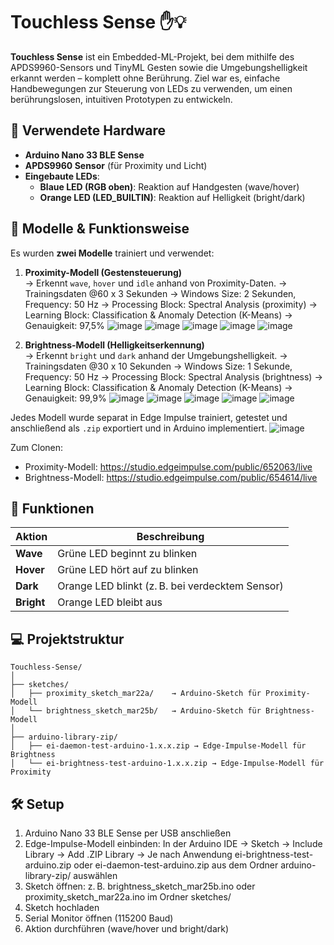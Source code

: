# Touchless Sense ✋💡

**Touchless Sense** ist ein Embedded-ML-Projekt, bei dem mithilfe des APDS9960-Sensors und TinyML Gesten sowie die Umgebungshelligkeit erkannt werden – komplett ohne Berührung. Ziel war es, einfache Handbewegungen zur Steuerung von LEDs zu verwenden, um einen berührungslosen, intuitiven Prototypen zu entwickeln.

## 🔧 Verwendete Hardware

- **Arduino Nano 33 BLE Sense**
- **APDS9960 Sensor** (für Proximity und Licht)
- **Eingebaute LEDs**:
  - **Blaue LED (RGB oben)**: Reaktion auf Handgesten (wave/hover)
  - **Orange LED (LED_BUILTIN)**: Reaktion auf Helligkeit (bright/dark)

## 🧠 Modelle & Funktionsweise

Es wurden **zwei Modelle** trainiert und verwendet:

1. **Proximity-Modell (Gestensteuerung)**  
   → Erkennt `wave`, `hover` und `idle` anhand von Proximity-Daten.
   → Trainingsdaten @60 x 3 Sekunden
   → Windows Size: 2 Sekunden, Frequency: 50 Hz
   → Processing Block: Spectral Analysis (proximity)
   → Learning Block: Classification & Anomaly Detection (K-Means)
   → Genauigkeit: 97,5%
![image](https://github.com/user-attachments/assets/dfaa0600-4470-420b-a702-d0275d74b21d)
![image](https://github.com/user-attachments/assets/3a502d4e-5a81-46ad-b6b3-ae4b98575537)
![image](https://github.com/user-attachments/assets/141ad6c1-8bfd-4707-b750-ff7bd801e810)
![image](https://github.com/user-attachments/assets/d688f196-c86d-43ea-ba0d-d70bf060ab34)
![image](https://github.com/user-attachments/assets/8ba4660f-91e1-4c86-9696-1b043d9113e7)

 
3. **Brightness-Modell (Helligkeitserkennung)**  
   → Erkennt `bright` und `dark` anhand der Umgebungshelligkeit.
   → Trainingsdaten @30 x 10 Sekunden
   → Windows Size: 1 Sekunde, Frequency: 50 Hz
   → Processing Block: Spectral Analysis (brightness)
   → Learning Block: Classification & Anomaly Detection (K-Means)
   → Genauigkeit: 99,9%
![image](https://github.com/user-attachments/assets/e729d505-8bed-4fbd-9d11-d76e2efdc7d8)
![image](https://github.com/user-attachments/assets/6f53a67c-9a02-4628-a960-69738e3b88b2)
![image](https://github.com/user-attachments/assets/6872fa6f-b470-4a04-9a5e-09e91d9f18de)
![image](https://github.com/user-attachments/assets/d25e56f5-d11a-4014-ba8a-058b4d0ed84c)
![image](https://github.com/user-attachments/assets/3e9d5cd2-937a-40e6-8089-41a81ae18f08)

Jedes Modell wurde separat in Edge Impulse trainiert, getestet und anschließend als `.zip` exportiert und in Arduino implementiert.
![image](https://github.com/user-attachments/assets/98ba84d2-b132-4369-927f-075cb22a9c3c)

Zum Clonen:
- Proximity-Modell: https://studio.edgeimpulse.com/public/652063/live
- Brightness-Modell: https://studio.edgeimpulse.com/public/654614/live

## 🎯 Funktionen

| Aktion           | Beschreibung                                    |
|------------------|--------------------------------------------------|
| **Wave**         | Grüne LED beginnt zu blinken                     |
| **Hover**        | Grüne LED hört auf zu blinken                    |
| **Dark**         | Orange LED blinkt (z. B. bei verdecktem Sensor)  |
| **Bright**       | Orange LED bleibt aus                           |

## 💻 Projektstruktur
```
Touchless-Sense/
│
├── sketches/
│   ├── proximity_sketch_mar22a/    → Arduino-Sketch für Proximity-Modell
│   └── brightness_sketch_mar25b/   → Arduino-Sketch für Brightness-Modell
│
├── arduino-library-zip/
│   ├── ei-daemon-test-arduino-1.x.x.zip → Edge-Impulse-Modell für Brightness
│   └── ei-brightness-test-arduino-1.x.x.zip → Edge-Impulse-Modell für Proximity

```

## 🛠️ Setup

1. Arduino Nano 33 BLE Sense per USB anschließen
2. Edge-Impulse-Modell einbinden:
In der Arduino IDE → Sketch → Include Library → Add .ZIP Library
→ Je nach Anwendung ei-brightness-test-arduino.zip oder ei-daemon-test-arduino.zip aus dem Ordner arduino-library-zip/ auswählen
3. Sketch öffnen: z. B. brightness_sketch_mar25b.ino oder proximity_sketch_mar22a.ino im Ordner sketches/
4. Sketch hochladen
5. Serial Monitor öffnen (115200 Baud)
6. Aktion durchführen (wave/hover und bright/dark)


